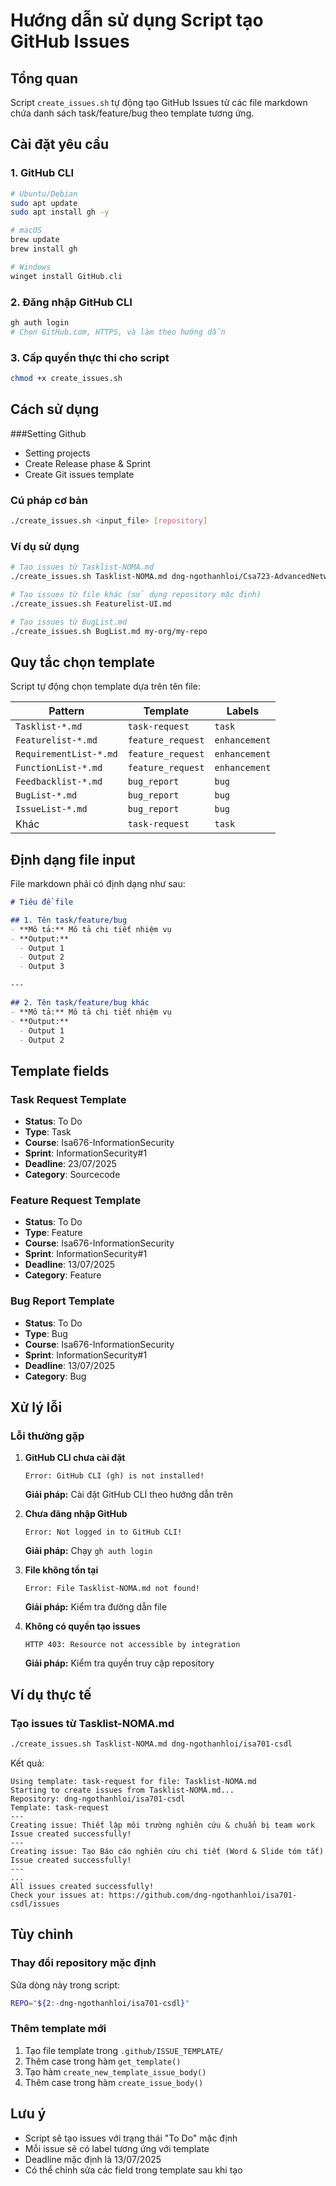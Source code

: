 # Hướng dẫn sử dụng Script tạo GitHub Issues

## Tổng quan
Script `create_issues.sh` tự động tạo GitHub Issues từ các file markdown chứa danh sách task/feature/bug theo template tương ứng.

## Cài đặt yêu cầu

### 1. GitHub CLI
```bash
# Ubuntu/Debian
sudo apt update
sudo apt install gh -y

# macOS
brew update
brew install gh

# Windows
winget install GitHub.cli
```

### 2. Đăng nhập GitHub CLI
```bash
gh auth login
# Chọn GitHub.com, HTTPS, và làm theo hướng dẫn
```

### 3. Cấp quyền thực thi cho script
```bash
chmod +x create_issues.sh
```

## Cách sử dụng
###Setting Github
* Setting projects
* Create Release phase & Sprint
* Create Git issues template

### Cú pháp cơ bản
```bash
./create_issues.sh <input_file> [repository]
```

### Ví dụ sử dụng
```bash
# Tạo issues từ Tasklist-NOMA.md
./create_issues.sh Tasklist-NOMA.md dng-ngothanhloi/Csa723-AdvancedNetworking

# Tạo issues từ file khác (sử dụng repository mặc định)
./create_issues.sh Featurelist-UI.md

# Tạo issues từ BugList.md
./create_issues.sh BugList.md my-org/my-repo
```

## Quy tắc chọn template

Script tự động chọn template dựa trên tên file:

| Pattern | Template | Labels |
|---------|----------|--------|
| `Tasklist-*.md` | `task-request` | `task` |
| `Featurelist-*.md` | `feature_request` | `enhancement` |
| `RequirementList-*.md` | `feature_request` | `enhancement` |
| `FunctionList-*.md` | `feature_request` | `enhancement` |
| `Feedbacklist-*.md` | `bug_report` | `bug` |
| `BugList-*.md` | `bug_report` | `bug` |
| `IssueList-*.md` | `bug_report` | `bug` |
| Khác | `task-request` | `task` |

## Định dạng file input

File markdown phải có định dạng như sau:

```markdown
# Tiêu đề file

## 1. Tên task/feature/bug
- **Mô tả:** Mô tả chi tiết nhiệm vụ
- **Output:**
  - Output 1
  - Output 2
  - Output 3

---

## 2. Tên task/feature/bug khác
- **Mô tả:** Mô tả chi tiết nhiệm vụ
- **Output:**
  - Output 1
  - Output 2
```

## Template fields

### Task Request Template
- **Status**: To Do
- **Type**: Task
- **Course**: Isa676-InformationSecurity
- **Sprint**: InformationSecurity#1
- **Deadline**: 23/07/2025
- **Category**: Sourcecode

### Feature Request Template
- **Status**: To Do
- **Type**: Feature
- **Course**: Isa676-InformationSecurity
- **Sprint**: InformationSecurity#1
- **Deadline**: 13/07/2025
- **Category**: Feature

### Bug Report Template
- **Status**: To Do
- **Type**: Bug
- **Course**: Isa676-InformationSecurity
- **Sprint**: InformationSecurity#1
- **Deadline**: 13/07/2025
- **Category**: Bug

## Xử lý lỗi

### Lỗi thường gặp

1. **GitHub CLI chưa cài đặt**
   ```
   Error: GitHub CLI (gh) is not installed!
   ```
   **Giải pháp:** Cài đặt GitHub CLI theo hướng dẫn trên

2. **Chưa đăng nhập GitHub**
   ```
   Error: Not logged in to GitHub CLI!
   ```
   **Giải pháp:** Chạy `gh auth login`

3. **File không tồn tại**
   ```
   Error: File Tasklist-NOMA.md not found!
   ```
   **Giải pháp:** Kiểm tra đường dẫn file

4. **Không có quyền tạo issues**
   ```
   HTTP 403: Resource not accessible by integration
   ```
   **Giải pháp:** Kiểm tra quyền truy cập repository

## Ví dụ thực tế

### Tạo issues từ Tasklist-NOMA.md
```bash
./create_issues.sh Tasklist-NOMA.md dng-ngothanhloi/isa701-csdl
```

Kết quả:
```
Using template: task-request for file: Tasklist-NOMA.md
Starting to create issues from Tasklist-NOMA.md...
Repository: dng-ngothanhloi/isa701-csdl
Template: task-request
---
Creating issue: Thiết lập môi trường nghiên cứu & chuẩn bị team work
Issue created successfully!
---
Creating issue: Tạo Báo cáo nghiên cứu chi tiết (Word & Slide tóm tắt)
Issue created successfully!
---
...
All issues created successfully!
Check your issues at: https://github.com/dng-ngothanhloi/isa701-csdl/issues
```

## Tùy chỉnh

### Thay đổi repository mặc định
Sửa dòng này trong script:
```bash
REPO="${2:-dng-ngothanhloi/isa701-csdl}"
```

### Thêm template mới
1. Tạo file template trong `.github/ISSUE_TEMPLATE/`
2. Thêm case trong hàm `get_template()`
3. Tạo hàm `create_new_template_issue_body()`
4. Thêm case trong hàm `create_issue_body()`

## Lưu ý

- Script sẽ tạo issues với trạng thái "To Do" mặc định
- Mỗi issue sẽ có label tương ứng với template
- Deadline mặc định là 13/07/2025
- Có thể chỉnh sửa các field trong template sau khi tạo 